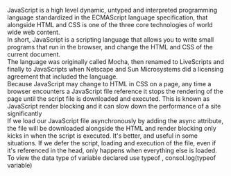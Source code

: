  JavaScript is a high level dynamic, untyped and interpreted programming language standardized in the ECMAScript language specification, that alongside HTML and CSS is one of the three core technologies of world wide web content. <br>
 In short, JavaScript is a scripting language that allows you to write small programs that run in the browser, and change the HTML and CSS of the current document. <br>
 The language was originally called Mocha, then renamed to LiveScripts and finally to JavaScripts when Netscape and Sun Microsystems did a licensing agreement that included the language. <br>
 Because JavaScript may change to HTML in CSS on a page, any time a browser encounters a JavaScript file reference it stops the rendering of the page until the script file is downloaded and executed. This is known as JavaScript render blocking and it can slow down the performance of a site significantly <br>
  If we load our JavaScript file asynchronously by adding the async attribute, the file will be downloaded alongside the HTML and render blocking only kicks in when the script is executed. It's better, and useful in some situations. If we defer the script, loading and execution of the file, even if it's referenced in the head, only happens when everything else is loaded. <br>
  To view the data type of variable declared use typeof , consol.log(typeof variable)
